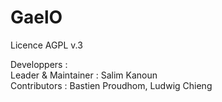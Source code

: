 # GaelO

Licence AGPL v.3

Developpers : <br>
Leader & Maintainer  : Salim Kanoun <br>
Contributors : Bastien Proudhom, Ludwig Chieng
